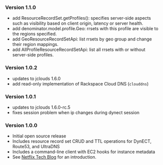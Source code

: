 ### Version 1.1.0
* add ResourceRecordSet.getProfiles(): specifies server-side aspects such as visibility based on client origin, latency or server health.
* add denominator.model.profile.Geo: rrsets with this profile are visible to the regions specified.
* add GeoResourceRecordSetApi: list rrsets by geo group and change their region mappings.
* add AllProfileResourceRecordSetApi: list all rrsets with or without server-side profiles.

### Version 1.0.2
* updates to jclouds 1.6.0
* add read-only implementation of Rackspace Cloud DNS (`clouddns`)

### Version 1.0.1
* updates to jclouds 1.6.0-rc.5
* fixes session problem when ip changes during dynect session

### Version 1.0.0

* Initial open source release 
* Includes resource record set CRUD and TTL operations for DynECT, Route53, and UltraDNS
* Includes a command-line client with EC2 hooks for instance metadata
* See [Netflix Tech Blog](http://techblog.netflix.com/2013/03/denominator-multi-vendor-interface-for.html) for an introduction.
